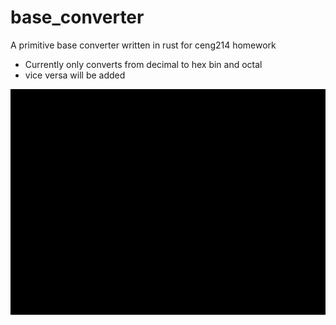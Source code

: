 # base_converter

A primitive base converter written in rust for ceng214 homework
- Currently only converts from decimal to hex bin and octal
- vice versa will be added


![demo](demo.gif)
